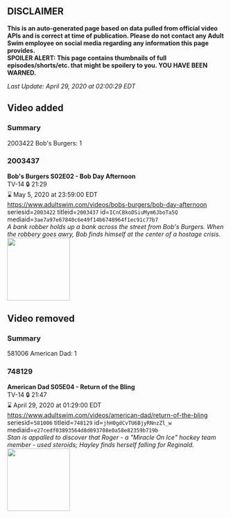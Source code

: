 ## DISCLAIMER
**This is an auto-generated page based on data pulled from official video APIs and is correct at time of publication. Please do not contact any Adult Swim employee on social media regarding any information this page provides.**  
**SPOILER ALERT: This page contains thumbnails of full episodes/shorts/etc. that might be spoilery to you. YOU HAVE BEEN WARNED.**  

_Last Update: April 29, 2020 at 02:00:29 EDT_
## Video added
### Summary
2003422 Bob's Burgers: 1  
### 2003437
**Bob's Burgers S02E02 - Bob Day Afternoon**  
TV-14 🔒 21:29  
⌛ May 5, 2020 at 23:59:00 EDT  
https://www.adultswim.com/videos/bobs-burgers/bob-day-afternoon  
seriesid=`2003422` titleid=`2003437` id=`ICnCBkoDSiuMym6JboTa5Q` mediaid=`3ae7a97e67840c6e49f14b6748964f1ec91c77b7`  
_A bank robber holds up a bank across the street from Bob's Burgers. When the robbery goes awry, Bob finds himself at the center of a hostage crisis._  
<a href="https://i.cdn.turner.com/adultswim/big/image-upload/thumbnails/thumb-2_image-15214841198095.jpg"><img src="https://i.cdn.turner.com/adultswim/big/image-upload/thumbnails/thumb-2_image-15214841198095.jpg" height="144px" /></a>
## Video removed
### Summary
581006 American Dad: 1  
### 748129
**American Dad S05E04 - Return of the Bling**  
TV-14 🔒 21:47  
⌛ April 29, 2020 at 01:29:00 EDT  
https://www.adultswim.com/videos/american-dad/return-of-the-bling  
seriesid=`581006` titleid=`748129` id=`jhH0gdCvTU6BjyRNnzZl_w` mediaid=`e27cedf03893564d8d093708e0a58e82359b719b`  
_Stan is appalled to discover that Roger - a "Miracle On Ice" hockey team member - used steroids; Hayley finds herself falling for Reginald._  
<a href="https://i.cdn.turner.com/adultswim/big/image-upload/thumbnails/thumb-2_image-15284738870972.jpg"><img src="https://i.cdn.turner.com/adultswim/big/image-upload/thumbnails/thumb-2_image-15284738870972.jpg" height="144px" /></a>
